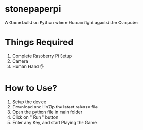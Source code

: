# stonepaperpi

A Game build on Python where Human fight aganist the Computer


# Things Required

1. Complete Raspberry Pi Setup
2. Camera
3. Human Hand :raised_hand_with_fingers_splayed:

# How to Use?

1. Setup the device
2. Download and UnZip the latest release file
3. Open the python file in main folder
4. Click on " Run " button
5. Enter any Key, and start Playing the Game

